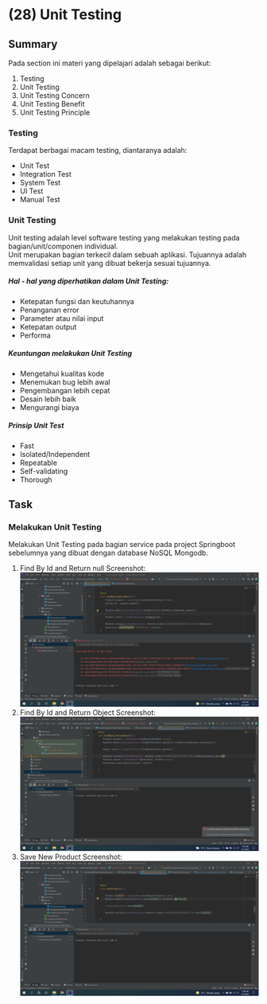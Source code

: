 # (28) Unit Testing
## Summary
Pada section ini materi yang dipelajari adalah sebagai berikut:
1. Testing
2. Unit Testing
3. Unit Testing Concern
4. Unit Testing Benefit
5. Unit Testing Principle

### Testing
Terdapat berbagai macam testing, diantaranya adalah:
- Unit Test
- Integration Test
- System Test
- UI Test
- Manual Test

### Unit Testing
Unit testing adalah level software testing yang melakukan testing pada bagian/unit/componen individual.  
Unit merupakan bagian terkecil dalam sebuah aplikasi. Tujuannya adalah memvalidasi setiap unit yang dibuat bekerja sesuai tujuannya.

##### Hal - hal yang diperhatikan dalam Unit Testing:
- Ketepatan fungsi dan keutuhannya
- Penanganan error
- Parameter atau nilai input
- Ketepatan output
- Performa

##### Keuntungan melakukan Unit Testing
- Mengetahui kualitas kode
- Menemukan bug lebih awal
- Pengembangan lebih cepat
- Desain lebih baik
- Mengurangi biaya

##### Prinsip Unit Test
- Fast
- Isolated/Independent
- Repeatable
- Self-validating
- Thorough

## Task
### Melakukan Unit Testing
Melakukan Unit Testing pada bagian service pada project Springboot sebelumnya yang dibuat dengan database NoSQL Mongodb.
1. Find By Id and Return null
Screenshot:  
![findbyidreturnnull.png](./screenshots/findbyid_returnnull.png)
2. Find By Id and Return Object
Screenshot:  
![findbyreturnobject.png](./screenshots/findbyid_getobject.png)
3. Save New Product
Screenshot:  
![save.png](./screenshots/saveproduct.png)